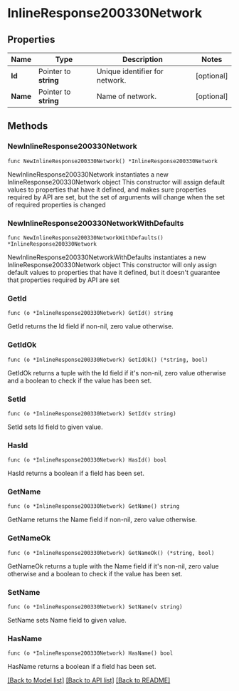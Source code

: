 # InlineResponse200330Network

## Properties

Name | Type | Description | Notes
------------ | ------------- | ------------- | -------------
**Id** | Pointer to **string** | Unique identifier for network. | [optional] 
**Name** | Pointer to **string** | Name of network. | [optional] 

## Methods

### NewInlineResponse200330Network

`func NewInlineResponse200330Network() *InlineResponse200330Network`

NewInlineResponse200330Network instantiates a new InlineResponse200330Network object
This constructor will assign default values to properties that have it defined,
and makes sure properties required by API are set, but the set of arguments
will change when the set of required properties is changed

### NewInlineResponse200330NetworkWithDefaults

`func NewInlineResponse200330NetworkWithDefaults() *InlineResponse200330Network`

NewInlineResponse200330NetworkWithDefaults instantiates a new InlineResponse200330Network object
This constructor will only assign default values to properties that have it defined,
but it doesn't guarantee that properties required by API are set

### GetId

`func (o *InlineResponse200330Network) GetId() string`

GetId returns the Id field if non-nil, zero value otherwise.

### GetIdOk

`func (o *InlineResponse200330Network) GetIdOk() (*string, bool)`

GetIdOk returns a tuple with the Id field if it's non-nil, zero value otherwise
and a boolean to check if the value has been set.

### SetId

`func (o *InlineResponse200330Network) SetId(v string)`

SetId sets Id field to given value.

### HasId

`func (o *InlineResponse200330Network) HasId() bool`

HasId returns a boolean if a field has been set.

### GetName

`func (o *InlineResponse200330Network) GetName() string`

GetName returns the Name field if non-nil, zero value otherwise.

### GetNameOk

`func (o *InlineResponse200330Network) GetNameOk() (*string, bool)`

GetNameOk returns a tuple with the Name field if it's non-nil, zero value otherwise
and a boolean to check if the value has been set.

### SetName

`func (o *InlineResponse200330Network) SetName(v string)`

SetName sets Name field to given value.

### HasName

`func (o *InlineResponse200330Network) HasName() bool`

HasName returns a boolean if a field has been set.


[[Back to Model list]](../README.md#documentation-for-models) [[Back to API list]](../README.md#documentation-for-api-endpoints) [[Back to README]](../README.md)


